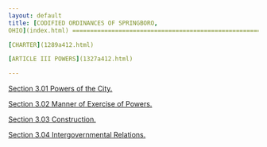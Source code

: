 ```yaml
---
layout: default 
title: [CODIFIED ORDINANCES OF SPRINGBORO,
OHIO](index.html) =====================================================

[CHARTER](1289a412.html)

[ARTICLE III POWERS](1327a412.html)

---
```


[Section 3.01 Powers of the City.](1329a412.html)

[Section 3.02 Manner of Exercise of Powers.](132da412.html)

[Section 3.03 Construction.](1331a412.html)

[Section 3.04 Intergovernmental Relations.](1335a412.html)
